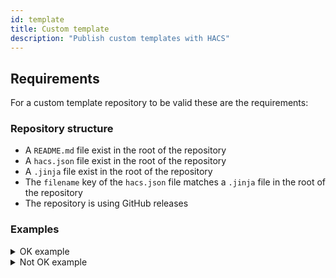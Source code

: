 ```yaml
---
id: template
title: Custom template
description: "Publish custom templates with HACS"
---
```

## Requirements

For a custom template repository to be valid these are the requirements:

### Repository structure

- A `README.md` file exist in the root of the repository
- A `hacs.json` file exist in the root of the repository
- A `.jinja` file exist in the root of the repository
- The `filename` key of the `hacs.json` file matches a `.jinja` file in the root of the repository
- The repository is using GitHub releases

### Examples

<details>
<summary>OK example</summary>

```text
awesome.jinja
hacs.json
README.md
```

</details>

<details>
<summary>Not OK example</summary>

```text
custom_template/awesome.jinja
hacs.json
README.md
```

</details>